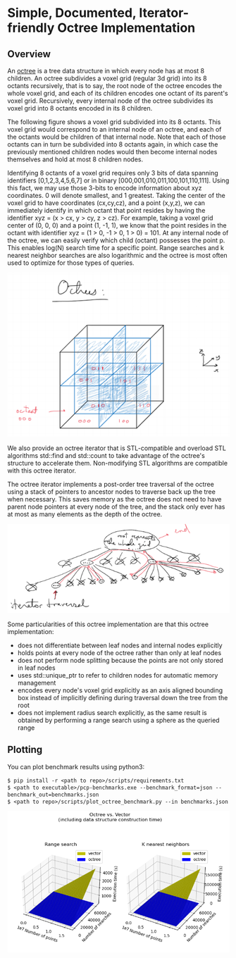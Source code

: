 # Simple, Documented, Iterator-friendly Octree Implementation

## Overview

An [octree](https://en.wikipedia.org/wiki/Octree) is a tree data structure in which every node has at most 8 children. An octree subdivides a voxel grid (regular 3d grid) into its 8 octants recursively, that is to say, the root node of the octree encodes the whole voxel grid, and each of its children encodes one octant of its parent's voxel grid. Recursively, every internal node of the octree subdivides its voxel grid into 8 octants encoded in its 8 children.

The following figure shows a voxel grid subdivided into its 8 octants. This voxel grid would correspond to an internal node of an octree, and each of the octants would be children of that internal node. Note that each of those octants can in turn be subdivided into 8 octants again, in which case the previously mentioned children nodes would then become internal nodes themselves and hold at most 8 children nodes. 

Identifying 8 octants of a voxel grid requires only 3 bits of data spanning identifiers [0,1,2,3,4,5,6,7] or in binary [000,001,010,011,100,101,110,111]. Using this fact, we may use those 3-bits to encode information about xyz coordinates. 0 will denote smallest, and 1 greatest. Taking the center of the voxel grid to have coordinates (cx,cy,cz), and a point (x,y,z), we can immediately identify in which octant that point resides by having the identifier xyz = (x > cx, y > cy, z > cz). For example, taking a voxel grid center of (0, 0, 0) and a point (1, -1, 1), we know that the point resides in the octant with identifier xyz = (1 > 0, -1 > 0, 1 > 0) = 101. At any internal node of the octree, we can easily verify which child (octant) possesses the point p. This enables log(N) search time for a specific point. Range searches and k nearest neighbor searches are also logarithmic and the octree is most often used to optimize for those types of queries.

![Octree octant subdivision](./octree/octree.PNG)

We also provide an octree iterator that is STL-compatible and overload STL algorithms std::find and std::count to take advantage of the octree's structure to accelerate them. Non-modifying STL algorithms are compatible with this octree iterator. 

The octree iterator implements a post-order tree traversal of the octree using a stack of pointers to ancestor nodes to traverse back up the tree when necessary. This saves memory as the octree does not need to have parent node pointers at every node of the tree, and the stack only ever has at most as many elements as the depth of the octree.

![Octree iterator traversal](./octree/octree-iterator.PNG)

Some particularities of this octree implementation are that this octree implementation:
- does not differentiate between leaf nodes and internal nodes explicitly
- holds points at every node of the octree rather than only at leaf nodes
- does not perform node splitting because the points are not only stored in leaf nodes
- uses std::unique_ptr to refer to children nodes for automatic memory management
- encodes every node's voxel grid explicitly as an axis aligned bounding box instead of implicitly defining during traversal down the tree from the root
- does not implement radius search explicitly, as the same result is obtained by performing a range search using a sphere as the queried range

## Plotting
You can plot benchmark results using python3:
```
$ pip install -r <path to repo>/scripts/requirements.txt
$ <path to executable>/pcp-benchmarks.exe --benchmark_format=json --benchmark_out=benchmarks.json
$ <path to repo>/scripts/plot_octree_benchmark.py --in benchmarks.json
```

![Octree vs Vector benchmark results](./octree/plots.PNG)
